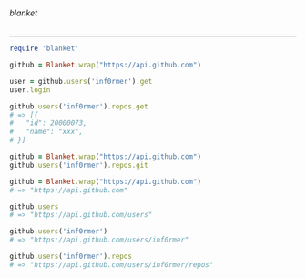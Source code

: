 ###### blanket
---



```.rb
require 'blanket'

github = Blanket.wrap("https://api.github.com")

user = github.users('inf0rmer').get
user.login

github.users('inf0rmer').repos.get
# => [{
#   "id": 20000073,
#   "name": "xxx",
# }]

github = Blanket.wrap("https://api.github.com")
github.users('inf0rmer').repos.git

github = Blanket.wrap("https://api.github.com")
# => "https://api.github.com"

github.users
# => "https://api.github.com/users"

github.users('inf0rmer')
# => "https://api.github.com/users/inf0rmer"

github.users('inf0rmer').repos
# => "https://api.github.com/users/inf0rmer/repos"
```

```
```

```
```

```
```

```
```

```
```

```
```

```
```

```
```

```
```

```
```

```
```

```
```

```
```

```
```

```
```

```
```

```
```

```
```

```
```

```
```

```
```

```
```

```
```

```
```

```
```

```
```

```
```

```
```

```
```

```
```

```
```

```
```

```
```

